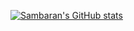 [![Sambaran's GitHub stats](https://github-readme-stats.vercel.app/api?username=hazra-mms&count_private=true&show_icons=true&theme=onedark&hide_title=true)](https://github.com/anuraghazra/github-readme-stats)
